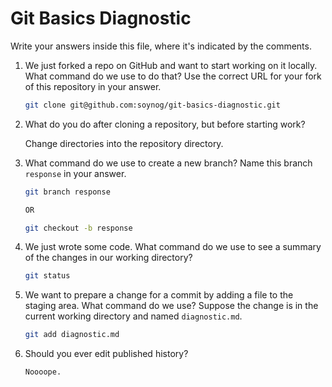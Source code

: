 # Git Basics Diagnostic

Write your answers inside this file, where it's indicated by the comments.

1.  We just forked a repo on GitHub and want to start working on it locally.
    What command do we use to do that? Use the correct URL for your fork of this
    repository in your answer.

    ```sh
    git clone git@github.com:soynog/git-basics-diagnostic.git
    ```

2.  What do you do after cloning a repository, but before starting work?

    Change directories into the repository directory.

3.  What command do we use to create a new branch? Name this branch `response`
    in your answer.

    ```sh
    git branch response

    OR

    git checkout -b response
    ```

4.  We just wrote some code. What command do we use to see a summary of the
    changes in our working directory?

    ```sh
    git status
    ```

5.  We want to prepare a change for a commit by adding a file to the staging
    area. What command do we use? Suppose the change is in the current working
    directory and named `diagnostic.md`.

    ```sh
    git add diagnostic.md
    ```

6.  Should you ever edit published history?

    ```sh
    Noooope.
    ```

